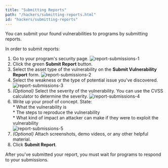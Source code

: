 ```yaml
---
title: "Submitting Reports"
path: "/hackers/submitting-reports.html"
id: "hackers/submitting-reports"
---
```


You can submit your found vulnerabilities to programs by submitting reports.

In order to submit reports:
1. Go to your program's security page.
   ![report-submissions-1](https://github.com/Hacker0x01/docs.hackerone.com/blob/master/docs/hackers/images/report-submissions-1.png?raw=true)
2. Click the green **Submit Report** button.
3. Select the asset type of the vulnerability on the **Submit Vulnerability Report** form.
   ![report-submissions-2](https://github.com/Hacker0x01/docs.hackerone.com/blob/master/docs/hackers/images/report-submissions-2.png?raw=true)
4. Select the weakness or the type of potential issue you've discovered.
   ![report-submissions-3](https://github.com/Hacker0x01/docs.hackerone.com/blob/master/docs/hackers/images/report-submissions-3.png?raw=true)
5. *(Optional)* Select the severity of the vulnerability. You can use the CVSS calculator to determine the severity.
  ![report-submissions-4](https://github.com/Hacker0x01/docs.hackerone.com/blob/master/docs/hackers/images/report-submissions-4.png?raw=true)
6. Write up your proof of concept. State: <br>* What the vulnerability is <br>* The steps to reproduce the vulnerability <br>* What kind of impact an attacker can make if they were to exploit the vulnerability  
   ![report-submissions-5](https://github.com/Hacker0x01/docs.hackerone.com/blob/master/docs/hackers/images/report-submissions-5.png?raw=true)
7. *(Optional)* Attach screenshots, demo videos, or any other helpful material.
8. Click **Submit Report**.

After you've submitted your report, you must wait for programs to respond to your submissions.
